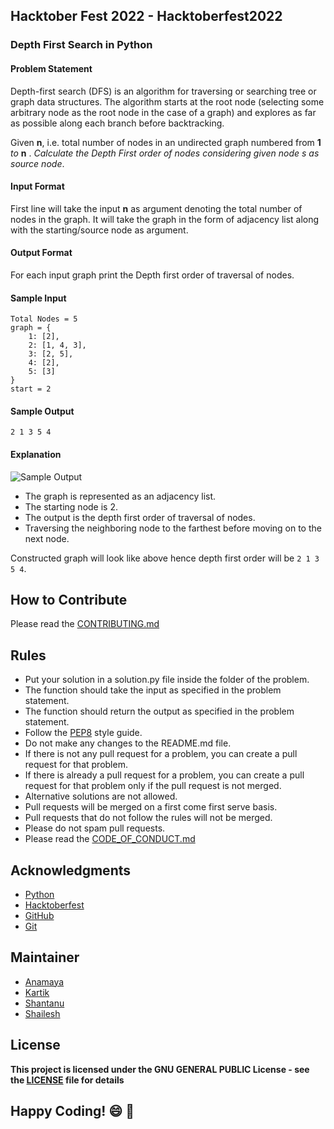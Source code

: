 ## Hacktober Fest 2022 - Hacktoberfest2022
### Depth First Search in Python

#### Problem Statement
Depth-first search (DFS) is an algorithm for traversing or searching tree or graph data structures. The algorithm starts at the root node (selecting some arbitrary node as the root node in the case of a graph) and explores as far as possible along each branch before backtracking.

Given **n**, i.e. total number of nodes in an undirected graph numbered from **1** _to_ **n** . _Calculate the Depth First order of nodes considering given node s as source node_.

#### Input Format
First line will take the input **n** as argument denoting the total number of nodes in the graph.
It will take the graph in the form of adjacency list along with the starting/source node as argument.

#### Output Format
For each input graph print the Depth first order of traversal of nodes.

#### Sample Input
```
Total Nodes = 5
graph = {
    1: [2],
    2: [1, 4, 3],
    3: [2, 5],
    4: [2],
    5: [3]
}
start = 2
```

#### Sample Output
```
2 1 3 5 4
```

#### Explanation
![Sample Output](https://he-s3.s3.amazonaws.com/media/uploads/5faefdfa-75f5-438e-976d-0efae05cec7d.png)
- The graph is represented as an adjacency list.
- The starting node is 2.
- The output is the depth first order of traversal of nodes.
- Traversing the neighboring node to the farthest before moving on to the next node.
               
Constructed graph will look like above hence depth first order will be ```2 1 3 5 4```.

## How to Contribute
Please read the [CONTRIBUTING.md](../../CONTRIBUTING.md)

## Rules
- Put your solution in a solution.py file inside the folder of the problem.
- The function should take the input as specified in the problem statement.
- The function should return the output as specified in the problem statement.
- Follow the [PEP8](https://www.python.org/dev/peps/pep-0008/) style guide.
- Do not make any changes to the README.md file.
- If there is not any pull request for a problem, you can create a pull request for that problem.
- If there is already a pull request for a problem, you can create a pull request for that problem only if the pull request is not merged.
- Alternative solutions are not allowed.
- Pull requests will be merged on a first come first serve basis.
- Pull requests that do not follow the rules will not be merged.
- Please do not spam pull requests.
- Please read the [CODE_OF_CONDUCT.md](../../CODE_OF_CONDUCT.md)

## Acknowledgments
- [Python](https://www.python.org/)
- [Hacktoberfest](https://hacktoberfest.digitalocean.com/)
- [GitHub](https://github.com)
- [Git](https://git-scm.com/)

## Maintainer
- [Anamaya](https://www.linkedin.com/in/anamaya1729/)
- [Kartik](https://github.com/kartik007007)
- [Shantanu](https://github.com/neutralWire)
- [Shailesh](https://github.com/ShaileshKumar007)

## License
**This project is licensed under the GNU GENERAL PUBLIC License - see the [LICENSE](../../LICENSE) file for details**

## Happy Coding! :smile: :tada:
